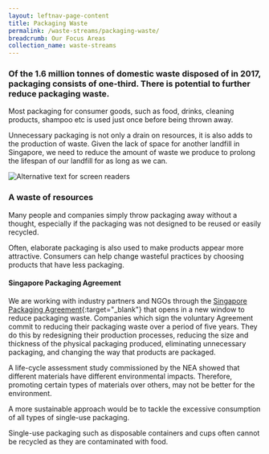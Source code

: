 ```yaml
---
layout: leftnav-page-content
title: Packaging Waste
permalink: /waste-streams/packaging-waste/
breadcrumb: Our Focus Areas
collection_name: waste-streams
---
```


### Of the 1.6 million tonnes of domestic waste disposed of in 2017, packaging consists of one-third. There is potential to further reduce packaging waste.

Most packaging for consumer goods, such as food, drinks, cleaning products, shampoo etc is used just once before being thrown away.

Unnecessary packaging is not only a drain on resources, it is also adds to the production of waste. Given the lack of space for another landfill in Singapore, we need to reduce the amount of waste we produce to prolong the lifespan of our landfill for as long as we can.

![Alternative text for screen readers](https://www.mewr.gov.sg/images/default-source/module/policy-topic/packaging/packaging_issue.png)

### A waste of resources

Many people and companies simply throw packaging away without a thought, especially if the packaging was not designed to be reused or easily recycled.

Often, elaborate packaging is also used to make products appear more attractive. Consumers can help change wasteful practices by choosing products that have less packaging.


#### Singapore Packaging Agreement

We are working with industry partners and NGOs through the [Singapore Packaging Agreement](https://www.nea.gov.sg/programmes-grants/schemes/singapore-packaging-agreement){:target="_blank"} that opens in a new window to reduce packaging waste. Companies which sign the voluntary Agreement commit to reducing their packaging waste over a period of five years. They do this by redesigning their production processes, reducing the size and thickness of the physical packaging produced, eliminating unnecessary packaging, and changing the way that products are packaged.



A life-cycle assessment study commissioned by the NEA showed that different materials have different environmental impacts. Therefore, promoting certain types of materials over others, may not be better for the environment.

A more sustainable approach would be to tackle the excessive consumption of all types of single-use packaging. 

Single-use packaging such as disposable containers and cups often cannot be recycled as they are contaminated with food.
